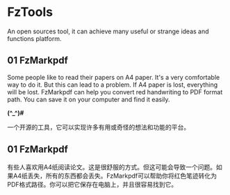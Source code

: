 # FzTools

An open sources tool, it can achieve many useful or strange ideas and functions platform.

## 01 FzMarkpdf

Some people like to read their papers on A4 paper. It's a very comfortable way to do it. But this can lead to a problem. If A4 paper is lost, everything will be lost. FzMarkpdf can help you convert red handwriting to PDF format path. You can save it on your computer and find it easily.

**(^_^)#**

一个开源的工具，它可以实现许多有用或奇怪的想法和功能的平台。

## 01 FzMarkpdf

有些人喜欢用A4纸阅读论文。这是很舒服的方式。但这可能会导致一个问题。如果A4纸丢失，所有的东西都会丢失。FzMarkpdf可以帮助你将红色笔迹转化为PDF格式路径。你可以把它保存在电脑上，并且很容易找到它。